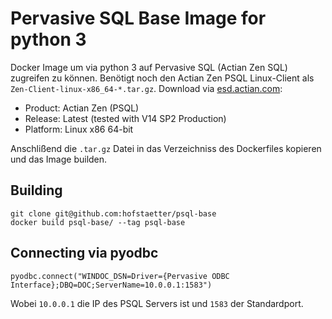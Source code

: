 
# Pervasive SQL Base Image for python 3

Docker Image um via python 3 auf Pervasive SQL (Actian Zen SQL) zugreifen zu können. Benötigt noch den Actian Zen PSQL Linux-Client als `Zen-Client-linux-x86_64-*.tar.gz`. Download via [esd.actian.com](https://esd.actian.com/):

 - Product: Actian Zen (PSQL)
 - Release: Latest (tested with V14 SP2 Production)
 - Platform: Linux x86 64-bit
 
 Anschlißend die `.tar.gz` Datei in das Verzeichniss des Dockerfiles kopieren und das Image builden.
 
## Building
 
```
git clone git@github.com:hofstaetter/psql-base
docker build psql-base/ --tag psql-base
```

## Connecting via pyodbc

```
pyodbc.connect("WINDOC_DSN=Driver={Pervasive ODBC Interface};DBQ=DOC;ServerName=10.0.0.1:1583")
```

Wobei `10.0.0.1` die IP des PSQL Servers ist und `1583` der Standardport.
